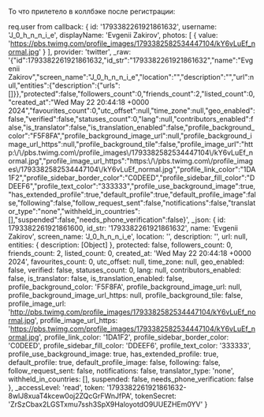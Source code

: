 То что прилетело в коллбэке после регистрации:

req.user from callback: {
  id: '1793382261921861632',
  username: 'J_0_h_n_n_i_e',
  displayName: 'Evgenii Zakirov',
  photos: [
    {
      value: 'https://pbs.twimg.com/profile_images/1793382582534447104/kY6vLuEf_normal.jpg'
    }
  ],
  provider: 'twitter',
  _raw: '{"id":1793382261921861632,"id_str":"1793382261921861632","name":"Evgenii Zakirov","screen_name":"J_0_h_n_n_i_e","location":"","description":"","url":null,"entities":{"description":{"urls":[]}},"protected":false,"followers_count":0,"friends_count":2,"listed_count":0,"created_at":"Wed May 22 20:44:18 +0000 2024","favourites_count":0,"utc_offset":null,"time_zone":null,"geo_enabled":false,"verified":false,"statuses_count":0,"lang":null,"contributors_enabled":false,"is_translator":false,"is_translation_enabled":false,"profile_background_color":"F5F8FA","profile_background_image_url":null,"profile_background_image_url_https":null,"profile_background_tile":false,"profile_image_url":"http:\\/\\/pbs.twimg.com\\/profile_images\\/1793382582534447104\\/kY6vLuEf_normal.jpg","profile_image_url_https":"https:\\/\\/pbs.twimg.com\\/profile_images\\/1793382582534447104\\/kY6vLuEf_normal.jpg","profile_link_color":"1DA1F2","profile_sidebar_border_color":"C0DEED","profile_sidebar_fill_color":"DDEEF6","profile_text_color":"333333","profile_use_background_image":true,"has_extended_profile":true,"default_profile":true,"default_profile_image":false,"following":false,"follow_request_sent":false,"notifications":false,"translator_type":"none","withheld_in_countries":[],"suspended":false,"needs_phone_verification":false}',
  _json: {
    id: 1793382261921861600,
    id_str: '1793382261921861632',
    name: 'Evgenii Zakirov',
    screen_name: 'J_0_h_n_n_i_e',
    location: '',
    description: '',
    url: null,
    entities: { description: [Object] },
    protected: false,
    followers_count: 0,
    friends_count: 2,
    listed_count: 0,
    created_at: 'Wed May 22 20:44:18 +0000 2024',
    favourites_count: 0,
    utc_offset: null,
    time_zone: null,
    geo_enabled: false,
    verified: false,
    statuses_count: 0,
    lang: null,
    contributors_enabled: false,
    is_translator: false,
    is_translation_enabled: false,
    profile_background_color: 'F5F8FA',
    profile_background_image_url: null,
    profile_background_image_url_https: null,
    profile_background_tile: false,
    profile_image_url: 'http://pbs.twimg.com/profile_images/1793382582534447104/kY6vLuEf_normal.jpg',
    profile_image_url_https: 'https://pbs.twimg.com/profile_images/1793382582534447104/kY6vLuEf_normal.jpg',
    profile_link_color: '1DA1F2',
    profile_sidebar_border_color: 'C0DEED',
    profile_sidebar_fill_color: 'DDEEF6',
    profile_text_color: '333333',
    profile_use_background_image: true,
    has_extended_profile: true,
    default_profile: true,
    default_profile_image: false,
    following: false,
    follow_request_sent: false,
    notifications: false,
    translator_type: 'none',
    withheld_in_countries: [],
    suspended: false,
    needs_phone_verification: false
  },
  _accessLevel: 'read',
  token: '1793382261921861632-8wlJ8xuaT4kcew0oj2ZQcGrFWnJfPA',
  tokenSecret: 'ZrSzCbax2LGSTxmu7ssh3SpX9HaloyotdO9UUEZHEm0YV'
}

